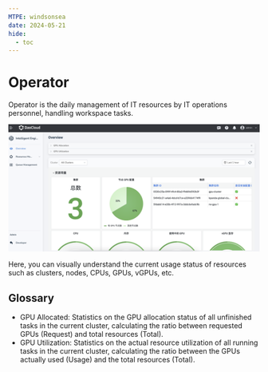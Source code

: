```yaml
---
MTPE: windsonsea
date: 2024-05-21
hide:
  - toc
---
```


# Operator

Operator is the daily management of IT resources by IT operations personnel, handling workspace tasks.

![Operator Overview](../images/oam-overview.png)

Here, you can visually understand the current usage status of resources such as clusters, nodes, CPUs, GPUs, vGPUs, etc.

## Glossary

- GPU Allocated: Statistics on the GPU allocation status of all unfinished tasks in the current cluster, calculating the ratio between requested GPUs (Request) and total resources (Total).
- GPU Utilization: Statistics on the actual resource utilization of all running tasks in the current cluster, calculating the ratio between the GPUs actually used (Usage) and the total resources (Total).
